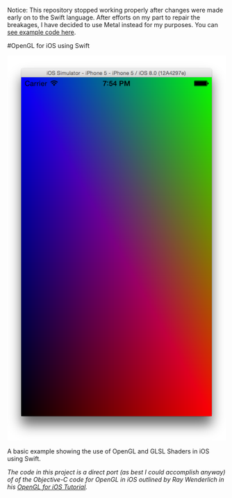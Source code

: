 Notice: This repository stopped working properly after changes were made early on to the Swift language. After efforts on my part to repair the breakages, I have decided to use Metal instead for my purposes. You can [see example code here](https://github.com/bradley/iOSSwiftMetal).

#OpenGL for iOS using Swift

![Example](example.png)

A basic example showing the use of OpenGL and GLSL Shaders in iOS using Swift.

*The code in this project is a direct port (as best I could accomplish anyway) of of the Objective-C code for OpenGL in iOS outlined by Ray Wenderlich in his [OpenGL for iOS Tutorial](http://www.raywenderlich.com/3664/opengl-tutorial-for-ios-opengl-es-2-0).*
